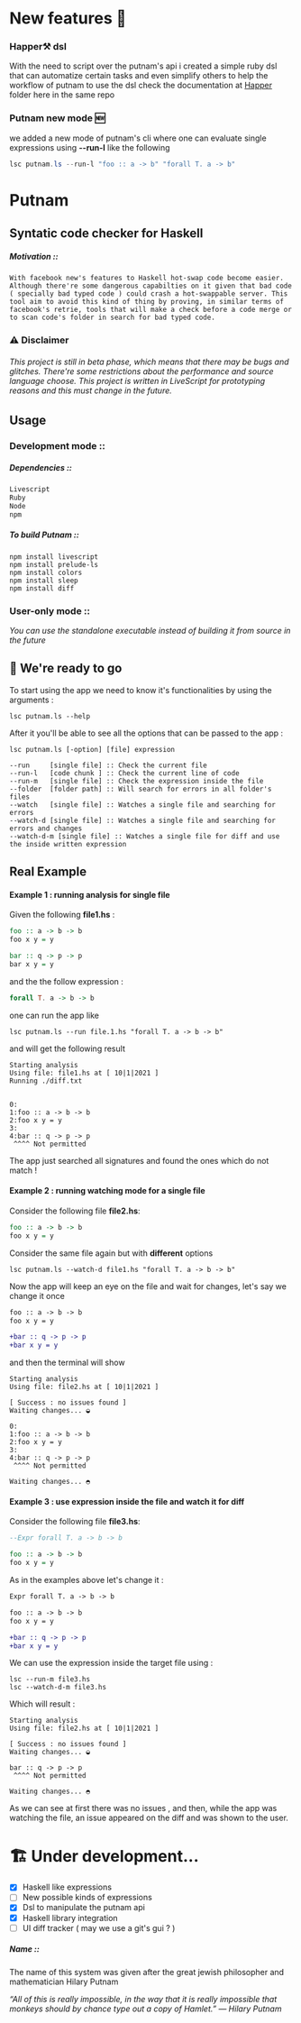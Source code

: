 # New features 🎉 

### Happer⚒️ dsl 
With the need to script over the putnam's api i created a simple ruby dsl that can automatize certain tasks and even simplify others to help the workflow of putnam
to use the dsl check the documentation at [Happer](https://github.com/synth-me/putnam/blob/main/Happer/readme.md) folder here in the same repo

### Putnam new mode 🆕
we added a new mode of putnam's cli where one can evaluate single expressions using **--run-l** like the following 

```powershell
lsc putnam.ls --run-l "foo :: a -> b" "forall T. a -> b"

``` 


# Putnam

## Syntatic code checker for Haskell

##### Motivation :: 
``
With facebook new's features to Haskell hot-swap code become easier. Although there're some dangerous capabilties on it given that bad code ( specially bad typed code ) could crash a hot-swappable server. This tool aim to avoid this kind of thing by proving, in similar terms of facebook's retrie, tools that will make a check before a code merge or to scan code's folder in search for bad typed code. 
`` 

### ⚠️ Disclaimer
###### This project is still in beta phase, which means that there may be bugs and glitches. There're some restrictions about the performance and source language choose. This project is written in LiveScript for prototyping reasons and this must change in the future. 

## Usage

### Development mode :: 

##### Dependencies :: 
```powershell  
Livescript
Ruby 
Node
npm 
```

##### To build Putnam :: 
```poweshell 
npm install livescript
npm install prelude-ls
npm install colors
npm install sleep
npm install diff 
```

### User-only mode :: 

*You can use the standalone executable instead of building it from source in the future* 

## 🎉 We're ready to go 
To start using the app we need to know it's functionalities by using the arguments :
```console
lsc putnam.ls --help
```
After it you'll be able to see all the options that can be passed to the app : 
```console
lsc putnam.ls [-option] [file] expression 

--run     [single file] :: Check the current file  
--run-l   [code chunk ] :: Check the current line of code 
--run-m   [single file] :: Check the expression inside the file  
--folder  [folder path] :: Will search for errors in all folder's files
--watch   [single file] :: Watches a single file and searching for errors
--watch-d [single file] :: Watches a single file and searching for errors and changes
--watch-d-m [single file] :: Watches a single file for diff and use the inside written expression
```

## Real Example
#### Example 1 : running analysis for single file 

Given the following **file1.hs** : 

```haskell
foo :: a -> b -> b
foo x y = y 

bar :: q -> p -> p
bar x y = y 
```

and the the follow expression :
```haskell
forall T. a -> b -> b
```

one can run the app like 
```console
lsc putnam.ls --run file.1.hs "forall T. a -> b -> b"
```

and will get the following result 
```
Starting analysis
Using file: file1.hs at [ 10|1|2021 ]
Running ./diff.txt


0: 
1:foo :: a -> b -> b
2:foo x y = y
3:
4:bar :: q -> p -> p
 ^^^^ Not permitted
```

The app just searched all signatures and found the ones which do not match !

#### Example 2 : running watching mode for a single file

Consider the following file **file2.hs**:

```haskell
foo :: a -> b -> b
foo x y = y 
```

Consider the same file again but with **different** options   

```console
lsc putnam.ls --watch-d file1.hs "forall T. a -> b -> b"
```
 Now the app will keep an eye on the file and wait for changes, let's say we change it once
 
```diff
foo :: a -> b -> b
foo x y = y 

+bar :: q -> p -> p
+bar x y = y 
```

and then the terminal will show

```
Starting analysis
Using file: file2.hs at [ 10|1|2021 ]

[ Success : no issues found ]
Waiting changes... ◒

0:
1:foo :: a -> b -> b
2:foo x y = y
3:
4:bar :: q -> p -> p
 ^^^^ Not permitted

Waiting changes... ◓
```

#### Example 3 : use expression inside the file and watch it for diff

Consider the following file **file3.hs**:

```haskell
--Expr forall T. a -> b -> b

foo :: a -> b -> b
foo x y = y 
```

As in the examples above let's change it :

```diff
Expr forall T. a -> b -> b

foo :: a -> b -> b
foo x y = y 

+bar :: q -> p -> p
+bar x y = y 
```

We can use the expression inside the target file using :

```console
lsc --run-m file3.hs 
lsc --watch-d-m file3.hs 
```

Which will result :

```
Starting analysis
Using file: file2.hs at [ 10|1|2021 ]

[ Success : no issues found ]
Waiting changes... ◒

bar :: q -> p -> p
 ^^^^ Not permitted

Waiting changes... ◓
```


As we can see at first there was no issues , and then, while the app was watching the file, an issue appeared on the diff and was shown to the user. 

# 🏗️ Under development...
- [X] Haskell like expressions 
- [ ] New possible kinds of expressions
- [X] Dsl to manipulate the putnam api 
- [X] Haskell library integration 
- [ ] UI diff tracker ( may we use a git's gui ? ) 

##### Name :: 
The name of this system was given after the great jewish philosopher and mathematician Hilary Putnam 

*“All of this is really impossible, in the way that it is really impossible that monkeys should by chance type out a copy of Hamlet.”
― Hilary Putnam*

